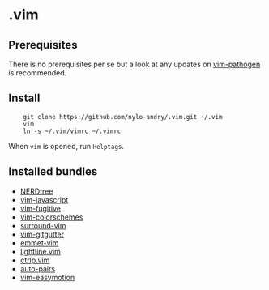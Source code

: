 # .vim

## Prerequisites

There is no prerequisites per se but a look at any updates on [vim-pathogen](https://github.com/tpope/vim-pathogen) is recommended.

## Install

		git clone https://github.com/nylo-andry/.vim.git ~/.vim
		vim
		ln -s ~/.vim/vimrc ~/.vimrc

When `vim` is opened, run `Helptags`.

## Installed bundles

- [NERDtree](https://github.com/scrooloose/nerdtree)
- [vim-javascript](https://github.com/pangloss/vim-javascript)
- [vim-fugitive](https://github.com/tpope/vim-fugitive)
- [vim-colorschemes](https://github.com/flazz/vim-colorschemes) 
- [surround-vim](https://github.com/tpope/vim-surround) 
- [vim-gitgutter](https://github.com/airblade/vim-gitgutter)
- [emmet-vim](https://github.com/mattn/emmet-vim)
- [lightline.vim](https://github.com/itchyny/lightline.vim)
- [ctrlp.vim](https://github.com/ctrlpvim/ctrlp.vim)
- [auto-pairs](https://github.com/jiangmiao/auto-pairs)
- [vim-easymotion](https://github.com/easymotion/vim-easymotion)
